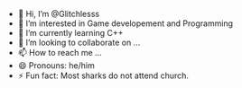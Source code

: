 - 👋 Hi, I’m @Glitchlesss
- 👀 I’m interested in Game developement and Programming
- 🌱 I’m currently learning C++
- 💞️ I’m looking to collaborate on ...
- 📫 How to reach me ...
- 😄 Pronouns: he/him
- ⚡ Fun fact: Most sharks do not attend church.

<!---
Glitchlesss/Glitchlesss is a ✨ special ✨ repository because its `README.md` (this file) appears on your GitHub profile.
You can click the Preview link to take a look at your changes.
--->
